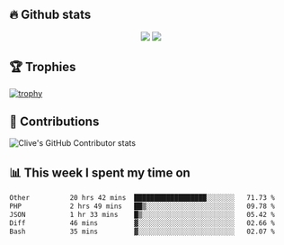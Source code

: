 ## &#128293; Github stats

<!-- GitHub Readme Streak Stats - https://github.com/DenverCoder1/github-readme-streak-stats -->
<p align="center">

<picture>
  <source 
    srcset="https://github-readme-stats.vercel.app/api?username=clivewalkden&count_private=true&show_icons=true&theme=darcula"
    media="(prefers-color-scheme: dark)"
  />
  <source
    srcset="https://github-readme-stats.vercel.app/api?username=clivewalkden&count_private=true&show_icons=true&theme=calm"
    media="(prefers-color-scheme: light), (prefers-color-scheme: no-preference)"
  />
  <img src="https://github-readme-stats.vercel.app/api?username=clivewalkden&count_private=true&show_icons=true&theme=darcula" />
</picture>

<a href="https://git.io/streak-stats" target="_blank">
  <img src="http://github-readme-streak-stats.herokuapp.com?user=clivewalkden&theme=darcula&date_format=j%20M%5B%20Y%5D" />
</a>

</p>

## &#127942; Trophies
[![trophy](https://github-profile-trophy.vercel.app/?username=clivewalkden&theme=onedark)](https://github.com/clivewalkden/github-profile-trophy)

## &#129309; Contributions
![Clive's GitHub Contributor stats](https://github-contributor-stats.vercel.app/api?username=clivewalkden)

## &#128202; This week I spent my time on
<!--START_SECTION:waka-->

```txt
Other          20 hrs 42 mins  ██████████████████░░░░░░░   71.73 %
PHP            2 hrs 49 mins   ██▒░░░░░░░░░░░░░░░░░░░░░░   09.78 %
JSON           1 hr 33 mins    █▒░░░░░░░░░░░░░░░░░░░░░░░   05.42 %
Diff           46 mins         ▓░░░░░░░░░░░░░░░░░░░░░░░░   02.66 %
Bash           35 mins         ▓░░░░░░░░░░░░░░░░░░░░░░░░   02.07 %
```

<!--END_SECTION:waka-->
